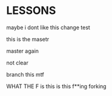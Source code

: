 # LESSONS


maybe i dont like this change
test

this is the masetr

master again

not clear

branch this mtf

WHAT THE F is this is this f**ing forking


